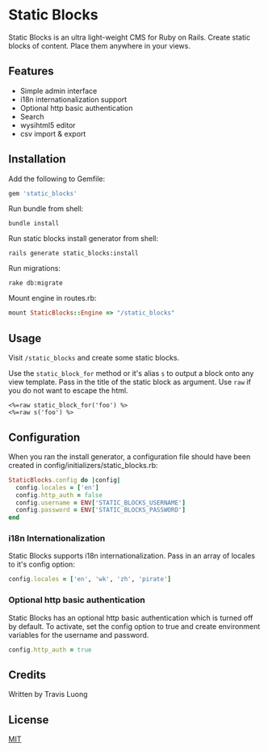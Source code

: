 # Static Blocks

Static Blocks is an ultra light-weight CMS for Ruby on Rails. Create static blocks of content. Place them anywhere in your views.

## Features
* Simple admin interface
* i18n internationalization support
* Optional http basic authentication
* Search
* wysihtml5 editor
* csv import & export

## Installation

Add the following to Gemfile:

```ruby
gem 'static_blocks'
```

Run bundle from shell:

```shell
bundle install
```

Run static blocks install generator from shell:

```shell
rails generate static_blocks:install
```

Run migrations:

```shell
rake db:migrate
```

Mount engine in routes.rb:

```ruby
mount StaticBlocks::Engine => "/static_blocks"
```

## Usage

Visit `/static_blocks` and create some static blocks.

Use the `static_block_for` method or it's alias `s` to output a block onto any view template. Pass in the title of the static block as argument. Use `raw` if you do not want to escape the html.

```
<%=raw static_block_for('foo') %>
<%=raw s('foo') %>
```

## Configuration

When you ran the install generator, a configuration file should have been created in config/initializers/static_blocks.rb:

```ruby
StaticBlocks.config do |config|
  config.locales = ['en']
  config.http_auth = false
  config.username = ENV['STATIC_BLOCKS_USERNAME']
  config.password = ENV['STATIC_BLOCKS_PASSWORD']
end
```

### i18n Internationalization

Static Blocks supports i18n internationalization. Pass in an array of locales to it's config option:

```ruby
config.locales = ['en', 'wk', 'zh', 'pirate']
```

### Optional http basic authentication

Static Blocks has an optional http basic authentication which is turned off by default. To activate, set the config option to true and create environment variables for the username and password.

```ruby
config.http_auth = true
```

## Credits
Written by Travis Luong

## License
[MIT](http://opensource.org/licenses/MIT)
